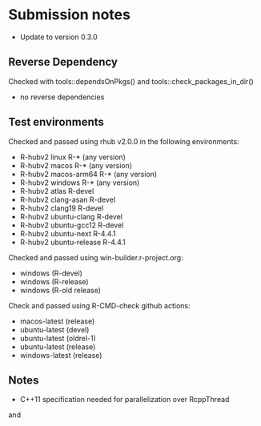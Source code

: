 # Submission notes
* Update to version 0.3.0

## Reverse Dependency
Checked with tools::dependsOnPkgs() and tools::check_packages_in_dir()
* no reverse dependencies

## Test environments
Checked and passed using rhub v2.0.0 in the following environments:
* R-hubv2 linux R-* (any version)
* R-hubv2 macos R-* (any version)
* R-hubv2 macos-arm64 R-* (any version)
* R-hubv2 windows R-* (any version)
* R-hubv2 atlas R-devel
* R-hubv2 clang-asan R-devel
* R-hubv2 clang19 R-devel
* R-hubv2 ubuntu-clang R-devel
* R-hubv2 ubuntu-gcc12 R-devel
* R-hubv2 ubuntu-next R-4.4.1
* R-hubv2 ubuntu-release R-4.4.1

Checked and passed using win-builder.r-project.org:
* windows (R-devel)
* windows (R-release)
* windows (R-old release)

Check and passed using R-CMD-check github actions:
* macos-latest (release)
* ubuntu-latest (devel)
* ubuntu-latest (oldrel-1)
* ubuntu-latest (release)
* windows-latest (release)

## Notes
* C++11 specification needed for parallelization over RcppThread







and 